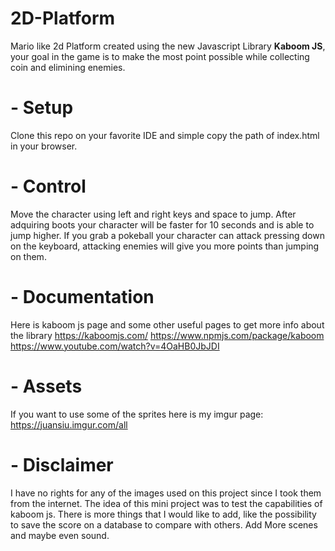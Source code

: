 # 2D-Platform

Mario like 2d Platform created using the new Javascript Library **Kaboom JS**, your goal in the game is to make the most point possible while collecting coin and elimining enemies.

# - Setup
Clone this repo on your favorite IDE and simple copy the path of index.html in your browser.

# - Control
Move the character using left and right keys and space to jump. After adquiring boots your character will be faster for 10 seconds and is able to jump higher. If you grab a pokeball your character can attack pressing down on the keyboard, attacking enemies will give you more points than jumping on them.

# - Documentation
Here is kaboom js page and some other useful pages to get more info about the library
https://kaboomjs.com/
https://www.npmjs.com/package/kaboom
https://www.youtube.com/watch?v=4OaHB0JbJDI

# - Assets
If you want to use some of the sprites here is my imgur page:
https://juansiu.imgur.com/all

# - Disclaimer
I have no rights for any of the images used on this project since I took them from the internet.
The idea of this mini project was to test the capabilities of kaboom js.
There is more things that I would like to add, like the possibility to save the score on a database to compare with others. Add More scenes and maybe even sound.



